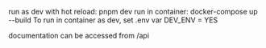 run as dev with hot reload: pnpm dev
run in container: docker-compose up --build
To run in container as dev, set .env var DEV_ENV = YES

documentation can be accessed from /api
